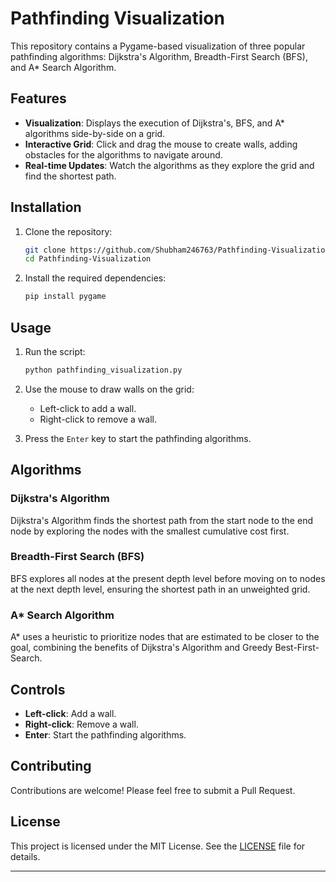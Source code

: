 
# Pathfinding Visualization

This repository contains a Pygame-based visualization of three popular pathfinding algorithms: Dijkstra's Algorithm, Breadth-First Search (BFS), and A* Search Algorithm.

## Features

- **Visualization**: Displays the execution of Dijkstra's, BFS, and A* algorithms side-by-side on a grid.
- **Interactive Grid**: Click and drag the mouse to create walls, adding obstacles for the algorithms to navigate around.
- **Real-time Updates**: Watch the algorithms as they explore the grid and find the shortest path.

## Installation

1. Clone the repository:
    ```sh
    git clone https://github.com/Shubham246763/Pathfinding-Visualization.git
    cd Pathfinding-Visualization
    ```

2. Install the required dependencies:
    ```sh
    pip install pygame
    ```

## Usage

1. Run the script:
    ```sh
    python pathfinding_visualization.py
    ```

2. Use the mouse to draw walls on the grid:
    - Left-click to add a wall.
    - Right-click to remove a wall.

3. Press the `Enter` key to start the pathfinding algorithms.

## Algorithms

### Dijkstra's Algorithm
Dijkstra's Algorithm finds the shortest path from the start node to the end node by exploring the nodes with the smallest cumulative cost first.

### Breadth-First Search (BFS)
BFS explores all nodes at the present depth level before moving on to nodes at the next depth level, ensuring the shortest path in an unweighted grid.

### A* Search Algorithm
A* uses a heuristic to prioritize nodes that are estimated to be closer to the goal, combining the benefits of Dijkstra's Algorithm and Greedy Best-First-Search.

## Controls

- **Left-click**: Add a wall.
- **Right-click**: Remove a wall.
- **Enter**: Start the pathfinding algorithms.



## Contributing

Contributions are welcome! Please feel free to submit a Pull Request.

## License

This project is licensed under the MIT License. See the [LICENSE](LICENSE) file for details.

---

